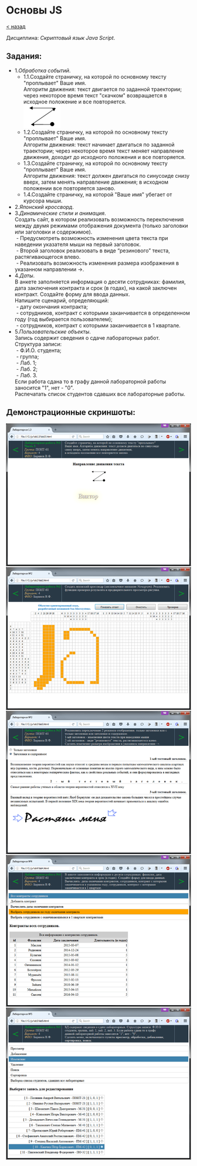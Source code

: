 # Основы JS
[&lt; назад](../)  
<!--- *Прочтите это на другом языке:* *[~~English~~](README.en.md)*, **[Русский](README.md)**.  -->
Дисциплина: *Скриптовый язык Java Script*.

## Задания:
* 1.*Обработка событий*.
  * 1.1.Создайте страничку, на которой по основному тексту "проплывает" Ваше имя.  
  Алгоритм движения: текст двигается по заданной траектории; через некоторое время текст "скачком" возвращается в исходное положение и все повторяется.  
  ![Направление движения](screenshots/direction.png)
  * 1.2.Создайте страничку, на которой по основному тексту "проплывает" Ваше имя.  
  Алгоритм движения: текст начинает двигаться по заданной траектории; через некоторое время текст меняет направление движения, доходит до исходного положения и все повторяется.
  * 1.3.Создайте страничку, на которой по основному тексту "проплывает" Ваше имя.  
  Алгоритм движения: текст должен двигаться по синусоиде снизу вверх, затем менять направление движения; в исходном положении все повторяется заново.
  * 1.4.Создайте страничку, на которой "Ваше имя" убегает от курсора мыши.
* 2.*Японский кроссворд*.
* 3.*Динамические стили и анимация*.  
Создать сайт, в котором реализовать возможность переключения между двумя режимами отображения документа (только заголовки или заголовки и содержимое).  
 - Предусмотреть возможность изменения цвета текста при наведении указателя мыши на первый заголовок.  
 - Второй заголовок реализовать в виде “резинового” текста, растягивающегося влево.  
 - Реализовать возможность изменения размера изображения в указанном направлении &rarr;.
* 4.*Даты*.  
В анкете заполняется информация о десяти сотрудниках: фамилия, дата заключения контракта и срок (в годах), на какой заключен контракт. Создайте форму для ввода данных.  
Напишите сценарий, определяющий:  
 - дату окончания контракта;  
 - сотрудников, контракт c которыми заканчивается в определенном году (год выбирается пользователем);  
 - сотрудников, контракт с которыми заканчивается в 1 квартале.
* 5.*Пользовательские объекты*.  
Запись содержит сведения о сдаче лабораторных работ.  
Структура записи:  
 - Ф.И.О. студента;  
 - группа;  
 - Лаб. 1;  
 - Лаб. 2;  
 - Лаб. 3.  
Если работа сдана то в графу данной лабораторной работы заносится "1", нет - "0".  
Распечатать список студентов сдавших все лабораторные работы.

## Демонстрационные скриншоты:

![Лабораторная 1](screenshots/lab1.png)  
![Лабораторная 2](screenshots/lab2.png)  
![Лабораторная 3](screenshots/lab3.png)  
![Лабораторная 4](screenshots/lab4.png)  
![Лабораторная 5](screenshots/lab5.png)
